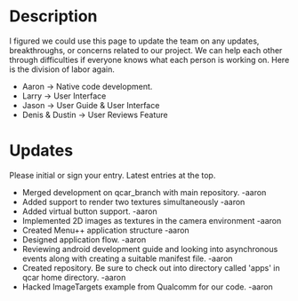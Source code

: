 # Description #

I figured we could use this page to update the team on any updates, breakthroughs, or concerns related to our project. We can help each other through difficulties if everyone knows what each person is working on. Here is the division of labor again.

  * Aaron -> Native code development.
  * Larry -> User Interface
  * Jason -> User Guide & User Interface
  * Denis & Dustin -> User Reviews Feature

# Updates #

Please initial or sign your entry. Latest entries at the top.
  * Merged development on qcar\_branch with main repository. -aaron
  * Added support to render two textures simultaneously -aaron
  * Added virtual button support. -aaron
  * Implemented 2D images as textures in the camera environment -aaron
  * Created Menu++ application structure -aaron
  * Designed application flow. -aaron
  * Reviewing android development guide and looking into asynchronous events along with creating a suitable manifest file. -aaron
  * Created repository. Be sure to check out into directory called 'apps' in qcar home directory. -aaron
  * Hacked ImageTargets example from Qualcomm for our code. -aaron